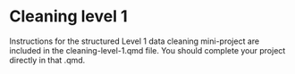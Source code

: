# Cleaning level 1

Instructions for the structured Level 1 data cleaning mini-project are included in the cleaning-level-1.qmd file. You should complete your project directly in that .qmd.